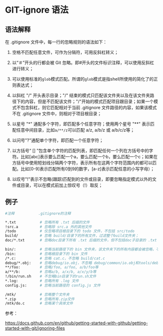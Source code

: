 # GIT-ignore 语法

## 语法解释

在 .gitignore 文件中，每一行的忽略规则的语法如下：  

1. 空格不匹配任意文件，可作为分隔符，可用反斜杠转义；

2. 以“＃”开头的行都会被 Git 忽略。即#开头的文件标识注释，可以使用反斜杠进行转义；

3. 可以使用标准的`glob`模式匹配。所谓的`glob`模式是指shell所使用的简化了的正则表达式；

4. 以斜杠 "/" 开头表示目录；"/" 结束的模式只匹配该文件夹以及在该文件夹路径下的内容，但是不匹配该文件；"/"开始的模式匹配项目跟目录；如果一个模式不包含斜杠，则它匹配相对于当前 .gitignore 文件路径的内容，如果该模式不在 .gitignore 文件中，则相对于项目根目录；

5. 以星号 "*" 通配多个字符，即匹配多个任意字符；使用两个星号 "**" 表示匹配任意中间目录，比如`a/**/z`可以匹配 a/z, a/b/z 或 a/b/c/z等；

6. 以问号"?"通配单个字符，即匹配一个任意字符；

7. 以方括号“ [] ”包含单个字符的匹配列表，即匹配任何一个列在方括号中的字符。比如[abc]表示要么匹配一个a，要么匹配一个b，要么匹配一个c；如果在方括号中使用短划线分隔两个字符，表示所有在这两个字符范围内的都可以匹配。比如[0-9]表示匹配所有0到9的数字，[a-z]表示匹配任意的小写字母）；

8. 以叹号"!"表示不忽略(跟踪)匹配到的文件或目录，即要忽略指定模式以外的文件或目录，可以在模式前加上惊叹号（!）取反；

## 例子

``` bash
#注释           .gitignore的注释

*.txt           # 忽略所有 .txt 后缀的文件
!src.a          # 忽略除 src.a 外的其他文件
/todo           # 仅忽略项目根目录下的 todo 文件，不包括 src/todo
build/          # 忽略 build/目录下的所有文件，过滤整个build文件夹；
doc/*.txt       # 忽略doc目录下所有 .txt 后缀的文件，但不包括doc子目录的 .txt 的文件
  
bin/:           # 忽略当前路径下的 bin 文件夹，该文件夹下的所有内容都会被忽略，不忽略 bin 文件
/bin:           # 忽略根目录下的 bin 文件
/*.c:           # 忽略 cat.c，不忽略 build/cat.c
debug/*.obj:    # 忽略debug/io.obj，不忽略 debug/common/io.obj和tools/debug/io.obj
**/foo:         # 忽略/foo, a/foo, a/b/foo等
a/**/b:         # 忽略a/b, a/x/b, a/x/y/b等
!/bin/run.sh    # 不忽略bin目录下的run.sh文件
*.log:          # 忽略所有 .log 文件
config.js:      # 忽略当前路径的 config.js 文件
  
/mtk/           # 忽略整个文件夹
*.zip           # 忽略所有.zip文件
/mtk/do.c       # 忽略某个具体文件
```

参考：

<https://docs.github.com/en/github/getting-started-with-github/getting-started-with-git/ignoring-files>
